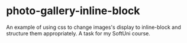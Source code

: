 # photo-gallery-inline-block

An example of using css to change images's display to inline-block and structure them appropriately. A task for my SoftUni course.
